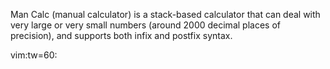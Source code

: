 Man Calc (manual calculator) is a stack-based calculator
that can deal with very large or very small numbers (around
2000 decimal places of precision), and supports both infix
and postfix syntax.

vim:tw=60:

